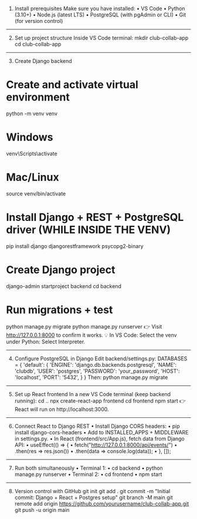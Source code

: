 1. Install prerequisites
Make sure you have installed:
•	VS Code
•	Python (3.10+)
•	Node.js (latest LTS)
•	PostgreSQL (with pgAdmin or CLI)
•	Git (for version control)
________________________________________
2. Set up project structure
Inside VS Code terminal:
mkdir club-collab-app
cd club-collab-app
________________________________________
3. Create Django backend
# Create and activate virtual environment
python -m venv venv
# Windows
venv\Scripts\activate
# Mac/Linux
source venv/bin/activate

# Install Django + REST + PostgreSQL driver (WHILE INSIDE THE VENV)
pip install django djangorestframework psycopg2-binary

# Create Django project
django-admin startproject backend
cd backend

# Run migrations + test
python manage.py migrate
python manage.py runserver
👉 Visit http://127.0.0.1:8000 to confirm it works.
💡 In VS Code: Select the venv under Python: Select Interpreter.
________________________________________
4. Configure PostgreSQL in Django
Edit backend/settings.py:
DATABASES = {
    'default': {
        'ENGINE': 'django.db.backends.postgresql',
        'NAME': 'clubdb',
        'USER': 'postgres',
        'PASSWORD': 'your_password',
        'HOST': 'localhost',
        'PORT': '5432',
    }
}
Then:
python manage.py migrate
________________________________________
5. Set up React frontend
In a new VS Code terminal (keep backend running):
cd ..
npx create-react-app frontend
cd frontend
npm start
👉 React will run on http://localhost:3000.
________________________________________
6. Connect React to Django REST
•	Install Django CORS headers:
•	pip install django-cors-headers
•	Add to INSTALLED_APPS + MIDDLEWARE in settings.py.
•	In React (frontend/src/App.js), fetch data from Django API:
•	useEffect(() => {
•	  fetch("http://127.0.0.1:8000/api/events/")
•	    .then(res => res.json())
•	    .then(data => console.log(data));
•	}, []);
________________________________________
7. Run both simultaneously
•	Terminal 1:
•	cd backend
•	python manage.py runserver
•	Terminal 2:
•	cd frontend
•	npm start
________________________________________
8. Version control with GitHub
git init
git add .
git commit -m "Initial commit: Django + React + Postgres setup"
git branch -M main
git remote add origin https://github.com/yourusername/club-collab-app.git
git push -u origin main


